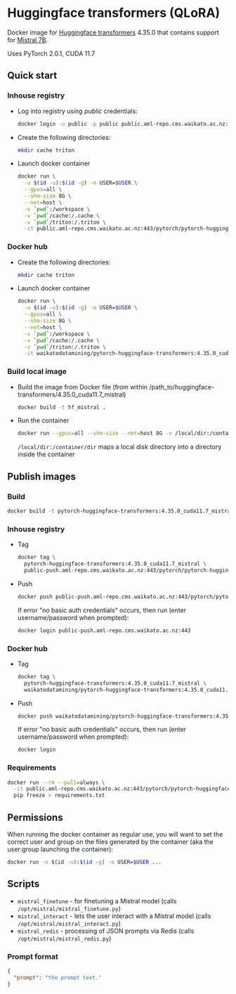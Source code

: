 # Huggingface transformers (QLoRA)

Docker image for [Huggingface transformers](https://github.com/huggingface/transformers) 4.35.0
that contains support for [Mistral 7B](https://gathnex.medium.com/mistral-7b-fine-tuning-a-step-by-step-guide-52122cdbeca8).

Uses PyTorch 2.0.1, CUDA 11.7

## Quick start

### Inhouse registry

* Log into registry using *public* credentials:

  ```bash
  docker login -u public -p public public.aml-repo.cms.waikato.ac.nz:443 
  ```

* Create the following directories:

  ```bash
  mkdir cache triton
  ```

* Launch docker container

  ```bash
  docker run \
    -u $(id -u):$(id -g) -e USER=$USER \
    --gpus=all \
    --shm-size 8G \
    --net=host \
    -v `pwd`:/workspace \
    -v `pwd`/cache:/.cache \
    -v `pwd`/triton:/.triton \
    -it public.aml-repo.cms.waikato.ac.nz:443/pytorch/pytorch-huggingface-transformers:4.35.0_cuda11.7_mistral
  ```

### Docker hub
  
* Create the following directories:

  ```bash
  mkdir cache triton
  ```

* Launch docker container

  ```bash
  docker run \
    -u $(id -u):$(id -g) -e USER=$USER \
    --gpus=all \
    --shm-size 8G \
    --net=host \
    -v `pwd`:/workspace \
    -v `pwd`/cache:/.cache \
    -v `pwd`/triton:/.triton \
    -it waikatodatamining/pytorch-huggingface-transformers:4.35.0_cuda11.7_mistral
  ```

### Build local image

* Build the image from Docker file (from within /path_to/huggingface-transformers/4.35.0_cuda11.7_mistral)

  ```bash
  docker build -t hf_mistral .
  ```
  
* Run the container

  ```bash
  docker run --gpus=all --shm-size --net=host 8G -v /local/dir:/container/dir -it hf_mistral
  ```
  `/local/dir:/container/dir` maps a local disk directory into a directory inside the container


## Publish images

### Build

```bash
docker build -t pytorch-huggingface-transformers:4.35.0_cuda11.7_mistral .
```

### Inhouse registry  
  
* Tag

  ```bash
  docker tag \
    pytorch-huggingface-transformers:4.35.0_cuda11.7_mistral \
    public-push.aml-repo.cms.waikato.ac.nz:443/pytorch/pytorch-huggingface-transformers:4.35.0_cuda11.7_mistral
  ```
  
* Push

  ```bash
  docker push public-push.aml-repo.cms.waikato.ac.nz:443/pytorch/pytorch-huggingface-transformers:4.35.0_cuda11.7_mistral
  ```
  If error "no basic auth credentials" occurs, then run (enter username/password when prompted):
  
  ```bash
  docker login public-push.aml-repo.cms.waikato.ac.nz:443
  ```

### Docker hub  
  
* Tag

  ```bash
  docker tag \
    pytorch-huggingface-transformers:4.35.0_cuda11.7_mistral \
    waikatodatamining/pytorch-huggingface-transformers:4.35.0_cuda11.7_mistral
  ```
  
* Push

  ```bash
  docker push waikatodatamining/pytorch-huggingface-transformers:4.35.0_cuda11.7_mistral
  ```
  If error "no basic auth credentials" occurs, then run (enter username/password when prompted):
  
  ```bash
  docker login
  ```


### Requirements

```bash
docker run --rm --pull=always \
  -it public.aml-repo.cms.waikato.ac.nz:443/pytorch/pytorch-huggingface-transformers:4.35.0_cuda11.7_mistral \
  pip freeze > requirements.txt
```


## Permissions

When running the docker container as regular use, you will want to set the correct
user and group on the files generated by the container (aka the user:group launching
the container):

```bash
docker run -u $(id -u):$(id -g) -e USER=$USER ...
```

## Scripts

* `mistral_finetune` - for finetuning a Mistral model (calls `/opt/mistral/mistral_finetune.py`)
* `mistral_interact` - lets the user interact with a Mistral model (calls `/opt/mistral/mistral_interact.py`)
* `mistral_redis` - processing of JSON prompts via Redis (calls `/opt/mistral/mistral_redis.py`)


### Prompt format

```json
{
  "prompt": "the prompt text."
}
```
